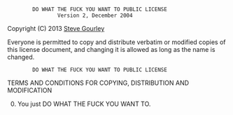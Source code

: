             DO WHAT THE FUCK YOU WANT TO PUBLIC LICENSE
                    Version 2, December 2004

 Copyright (C) 2013 [Steve Gourley](sgourley@utah.gov)

 Everyone is permitted to copy and distribute verbatim or modified
 copies of this license document, and changing it is allowed as long
 as the name is changed.

            DO WHAT THE FUCK YOU WANT TO PUBLIC LICENSE
   TERMS AND CONDITIONS FOR COPYING, DISTRIBUTION AND MODIFICATION

  0. You just DO WHAT THE FUCK YOU WANT TO.